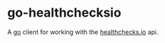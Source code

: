 # go-healthchecksio

A [go](https://golang.org) client for working with the [healthchecks.io](https://healthchecks.io) api.
